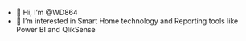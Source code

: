 - 👋 Hi, I’m @WD864
- 👀 I’m interested in Smart Home technology and Reporting tools like Power BI and QlikSense

<!---
WD864/WD864 is a ✨ special ✨ repository because its `README.md` (this file) appears on your GitHub profile.
You can click the Preview link to take a look at your changes.
--->
